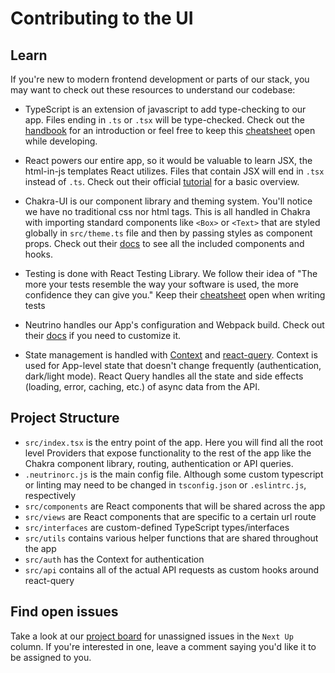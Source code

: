 <!--
 Licensed to the Apache Software Foundation (ASF) under one
 or more contributor license agreements.  See the NOTICE file
 distributed with this work for additional information
 regarding copyright ownership.  The ASF licenses this file
 to you under the Apache License, Version 2.0 (the
 "License"); you may not use this file except in compliance
 with the License.  You may obtain a copy of the License at

   http://www.apache.org/licenses/LICENSE-2.0

 Unless required by applicable law or agreed to in writing,
 software distributed under the License is distributed on an
 "AS IS" BASIS, WITHOUT WARRANTIES OR CONDITIONS OF ANY
 KIND, either express or implied.  See the License for the
 specific language governing permissions and limitations
 under the License.
 -->

# Contributing to the UI

## Learn

If you're new to modern frontend development or parts of our stack, you may want to check out these resources to understand our codebase:

- TypeScript is an extension of javascript to add type-checking to our app. Files ending in `.ts` or `.tsx` will be type-checked. Check out the [handbook](https://www.typescriptlang.org/docs/handbook/typescript-in-5-minutes-func.html) for an introduction or feel free to keep this [cheatsheet](https://github.com/typescript-cheatsheets/react) open while developing.

- React powers our entire app, so it would be valuable to learn JSX, the html-in-js templates React utilizes. Files that contain JSX will end in `.tsx` instead of `.ts`. Check out their official [tutorial](https://reactjs.org/tutorial/tutorial.html#overview) for a basic overview.

- Chakra-UI is our component library and theming system. You'll notice we have no traditional css nor html tags. This is all handled in Chakra with importing standard components like `<Box>` or `<Text>` that are styled globally in `src/theme.ts` file and then by passing styles as component props. Check out their [docs](https://chakra-ui.com/docs/getting-started) to see all the included components and hooks.

- Testing is done with React Testing Library. We follow their idea of "The more your tests resemble the way your software is used,
the more confidence they can give you." Keep their [cheatsheet](https://testing-library.com/docs/react-testing-library/cheatsheet) open when writing tests

- Neutrino handles our App's configuration and Webpack build. Check out their [docs](https://neutrinojs.org/api/) if you need to customize it.

- State management is handled with [Context](https://reactjs.org/docs/context.html) and [react-query](https://react-query.tanstack.com/). Context is used for App-level state that doesn't change frequently (authentication, dark/light mode). React Query handles all the state and side effects (loading, error, caching, etc.) of async data from the API.

## Project Structure

- `src/index.tsx` is the entry point of the app. Here you will find all the root level Providers that expose functionality to the rest of the app like the Chakra component library, routing, authentication or API queries.
- `.neutrinorc.js` is the main config file. Although some custom typescript or linting may need to be changed in `tsconfig.json` or `.eslintrc.js`, respectively
- `src/components` are React components that will be shared across the app
- `src/views` are React components that are specific to a certain url route
- `src/interfaces` are custom-defined TypeScript types/interfaces
- `src/utils` contains various helper functions that are shared throughout the app
- `src/auth` has the Context for authentication
- `src/api` contains all of the actual API requests as custom hooks around react-query

## Find open issues

Take a look at our [project board](https://github.com/apache/airflow/projects/9) for unassigned issues in the `Next Up` column. If you're interested in one, leave a comment saying you'd like it to be assigned to you.
